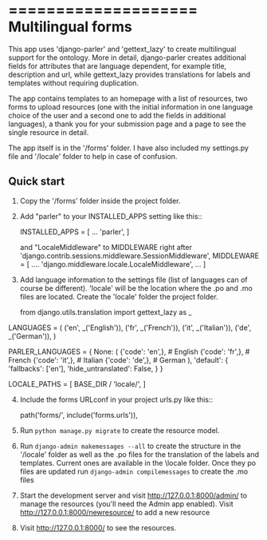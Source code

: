 ====================
Multilingual forms
====================

This app uses 'django-parler' and 'gettext_lazy' to create multilingual support for the ontology. 
More in detail, django-parler creates additional fields for attributes that are language dependent, for example title, description and url, while gettext_lazy provides translations for labels and templates without requiring duplication.

The app contains templates to an homepage with a list of resources, two forms to upload resources (one with the initial information in one language choice of the user and a second one to add the fields in additional languages), a thank you for your submission page and a page to see the single resource in detail.

The app itself is in the '/forms' folder.
I have also included my settings.py file and '/locale' folder to help in case of confusion.

Quick start
-----------
1. Copy the '/forms' folder inside the project folder.

2. Add "parler" to your INSTALLED_APPS setting like this::

    INSTALLED_APPS = [
        ...
        'parler',
    ]
    
    and "LocaleMiddleware" to MIDDLEWARE right after 'django.contrib.sessions.middleware.SessionMiddleware',
    MIDDLEWARE = [
    ....
    'django.middleware.locale.LocaleMiddleware',
    ...
]

3. Add language information to the settings file (list of languages can of course be different). 
   'locale' will be the location where the .po and .mo files are located. Create the 'locale' folder the project folder.

   from django.utils.translation import gettext_lazy as _

LANGUAGES = (
    ('en', _('English')),
    ('fr', _('French')),
    ('it', _('Italian')),
    ('de', _('German')),
)

PARLER_LANGUAGES = {
    None: (
        {'code': 'en',}, # English
        {'code': 'fr',}, # French
        {'code': 'it',}, # Italian
        {'code': 'de',}, # German
    ),
    'default': {
        'fallbacks': ['en'],
        'hide_untranslated': False,
    }
}


LOCALE_PATHS = [
    BASE_DIR / 'locale/',
]

4. Include the forms URLconf in your project urls.py like this::

    path('forms/', include('forms.urls')),

5. Run ``python manage.py migrate`` to create the resource model.

6. Run ``django-admin makemessages --all`` to create the structure in the '/locale' folder as well as the .po files for the translation of the labels and templates. Current ones are available in the \locale folder.
   Once they po files are updated run ``django-admin compilemessages`` to create the .mo files

7. Start the development server and visit http://127.0.0.1:8000/admin/
   to manage the resources (you'll need the Admin app enabled). 
   Visit http://127.0.0.1:8000/newresource/ to add a new resource

8. Visit http://127.0.0.1:8000/ to see the resources. 